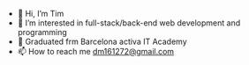 - 👋 Hi, I’m Tim
- 👀 I’m interested in full-stack/back-end web development and programming
- 🌱 Graduated frm Barcelona activa IT Academy
- 📫 How to reach me dm161272@gmail.com

<!---
dm161272/dm161272 is a ✨ special ✨ repository because its `README.md` (this file) appears on your GitHub profile.
You can click the Preview link to take a look at your changes.
--->
